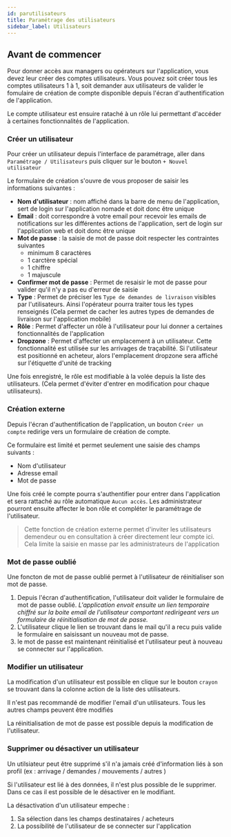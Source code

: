 ```yaml
---
id: parutilisateurs
title: Paramétrage des utilisateurs
sidebar_label: Utilisateurs
---
```


## Avant de commencer

Pour donner accès aux managers ou opérateurs sur l'application, vous devez leur créer des comptes utilisateurs. Vous pouvez soit créer tous les comptes utilisateurs 1 à 1, soit demander aux utilisateurs de valider le fomulaire de création de compte disponible depuis l'écran d'authentification de l'application.

Le compte utilisateur est ensuire rataché à un rôle lui permettant d'accéder à certaines fonctionnalités de l'application.

### Créer un utilisateur

Pour créer un utilisateur depuis l'interface de paramétrage, aller dans `Paramétrage / Utilisateurs` puis cliquer sur le bouton `+ Nouvel utilisateur`

Le formulaire de création s'ouvre de vous proposer de saisir les informations suivantes : 
- **Nom d'utilisateur** : nom affiché dans la barre de menu de l'application, sert de login sur l'application nomade et doit donc être unique
- **Email** : doit correspondre à votre email pour recevoir les emails de notifications sur les différentes actions de l'application, sert de login sur l'application web et doit donc être unique
- **Mot de passe** : la saisie de mot de passe doit respecter les contraintes suivantes
    - minimum 8 caractères
    - 1 carctère spécial
    - 1 chiffre
    - 1 majuscule
- **Confirmer mot de passe** : Permet de resaisir le mot de passe pour valider qu'il n'y a pas eu d'erreur de saisie
- **Type** : Permet de préciser les `Type de demandes de livraison` visibles par l'utilisateurs. Ainsi l'opérateur pourra traiter tous les types renseignés (Cela permet de cacher les autres types de demandes de livraison sur l'application mobile)
- **Rôle** : Permet d'affecter un rôle à l'utilisateur pour lui donner a certaines fonctionnalités de l'application
- **Dropzone** : Permet d'affecter un emplacement à un utilisateur. Cette fonctionnalité est utilisée sur les arrivages de traçabilité. Si l'utilisateur est positionné en acheteur, alors l'emplacement dropzone sera affiché sur l'étiquette d'unité de tracking

Une fois enregistré, le rôle est modifiable à la volée depuis la liste des utilisateurs. (Cela permet d'éviter d'entrer en modification pour chaque utilisateurs).

### Création externe

Depuis l'écran d'authentification de l'application, un bouton `Créer un compte` redirige vers un formulaire de création de compte.

Ce formulaire est limité et permet seulement une saisie des champs suivants : 
- Nom d'utilisateur
- Adresse email 
- Mot de passe

Une fois créé le compte pourra s'authentifier pour entrer dans l'application et sera rattaché au rôle automatique `Aucun accès`. Les administrateur pourront ensuite affecter le bon rôle et compléter le paramétrage de l'utilisateur.

>Cette fonction de création externe permet d'inviter les utilisateurs demendeur ou en consultation à créer directement leur compte ici. Cela limite la saisie en masse par les administrateurs de l'application

### Mot de passe oublié

Une foncton de mot de passe oublié permet à l'utilisateur de réinitialiser son mot de passe. 
1. Depuis l'écran d'authentification, l'utilisateur doit valider le formulaire de mot de passe oublié. 
*L'application envoit ensuite un lien temporaire chiffré sur la boite email de l'utilisateur comportant redirigeant vers un formulaire de réinitialisation de mot de passe.*
2. L'utilisateur clique le lien se trouvant dans le mail qu'il a recu puis valide le formulaire en saisissant un nouveau mot de passe.
3. le mot de passe est maintenant réinitialisé et l'utilisateur peut à nouveau se connecter sur l'application.

### Modifier un utilisateur

La modification d'un utilisateur est possible en clique sur le bouton `crayon` se trouvant dans la colonne action de la liste des utilisateurs.

Il n'est pas recommandé de modifier l'email d'un utilisateurs. Tous les autres champs peuvent être modifiés


La réinitialisation de mot de passe est possible depuis la modification de l'utilisateur.

### Supprimer ou désactiver un utilisateur

Un utilsiateur peut être supprimé s'il n'a jamais créé d'information liés à son profil (ex : arrivage / demandes / mouvements / autres )

Si l'utilisateur est lié à des données, il n'est plus possible de le supprimer. Dans ce cas il est possible de le désactiver en le modifiant.

La désactivation d'un utilisateur empeche : 
1. Sa sélection dans les champs destinataires / acheteurs
2. La possibilité de l'utilisateur de se connecter sur l'application